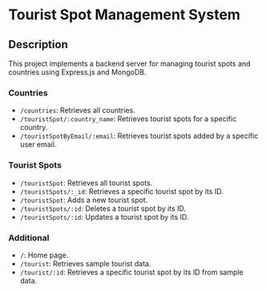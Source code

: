 # Tourist Spot Management System

## Description

This project implements a backend server for managing tourist spots and countries using Express.js and MongoDB.

### Countries

- `/countries`: Retrieves all countries.
- `/touristSpot/:country_name`: Retrieves tourist spots for a specific country.
- `/touristSpotByEmail/:email`: Retrieves tourist spots added by a specific user email.

### Tourist Spots

- `/touristSpot`: Retrieves all tourist spots.
- `/touristSpots/:_id`: Retrieves a specific tourist spot by its ID.
- `/touristSpot`: Adds a new tourist spot.
- `/touristSpots/:id`: Deletes a tourist spot by its ID.
- `/touristSpots/:id`: Updates a tourist spot by its ID.

### Additional 

- `/`: Home page.
- `/tourist`: Retrieves sample tourist data.
- `/tourist/:id`: Retrieves a specific tourist spot by its ID from sample data.






